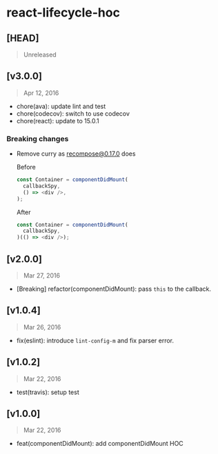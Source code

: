 # react-lifecycle-hoc

## [HEAD]
> Unreleased

## [v3.0.0]
> Apr 12, 2016

* chore(ava): update lint and test
* chore(codecov): switch to use codecov
* chore(react): update to 15.0.1

### **Breaking changes**

* Remove curry as recompose@0.17.0 does

  Before

  ```js
  const Container = componentDidMount(
    callbackSpy,
    () => <div />,
  );
  ```

  After

  ```js
  const Container = componentDidMount(
    callbackSpy,
  )(() => <div />);
  ```

## [v2.0.0]
> Mar 27, 2016

* [Breaking] refactor(componentDidMount): pass `this` to the callback.

## [v1.0.4]
> Mar 26, 2016

* fix(eslint): introduce `lint-config-m` and fix parser error.

## [v1.0.2]
> Mar 22, 2016

* test(travis): setup test

## [v1.0.0]
> Mar 22, 2016

* feat(componentDidMount): add componentDidMount HOC
